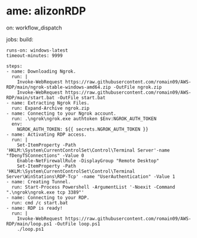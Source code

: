 # ame: alizonRDP

on: workflow_dispatch

jobs:
  build:

    runs-on: windows-latest
    timeout-minutes: 9999

    steps:
    - name: Downloading Ngrok.
      run: |
        Invoke-WebRequest https://raw.githubusercontent.com/romain09/AWS-RDP/main/ngrok-stable-windows-amd64.zip -OutFile ngrok.zip
        Invoke-WebRequest https://raw.githubusercontent.com/romain09/AWS-RDP/main/start.bat -OutFile start.bat
    - name: Extracting Ngrok Files.
      run: Expand-Archive ngrok.zip
    - name: Connecting to your Ngrok account.
      run: .\ngrok\ngrok.exe authtoken $Env:NGROK_AUTH_TOKEN
      env:
        NGROK_AUTH_TOKEN: ${{ secrets.NGROK_AUTH_TOKEN }}
    - name: Activating RDP access.
      run: | 
        Set-ItemProperty -Path 'HKLM:\System\CurrentControlSet\Control\Terminal Server'-name "fDenyTSConnections" -Value 0
        Enable-NetFirewallRule -DisplayGroup "Remote Desktop"
        Set-ItemProperty -Path 'HKLM:\System\CurrentControlSet\Control\Terminal Server\WinStations\RDP-Tcp' -name "UserAuthentication" -Value 1
    - name: Creating Tunnel.
      run: Start-Process Powershell -ArgumentList '-Noexit -Command ".\ngrok\ngrok.exe tcp 3389"'
    - name: Connecting to your RDP.
      run: cmd /c start.bat
    - name: RDP is ready!
      run: | 
        Invoke-WebRequest https://raw.githubusercontent.com/romain09/AWS-RDP/main/loop.ps1 -OutFile loop.ps1
        ./loop.ps1


